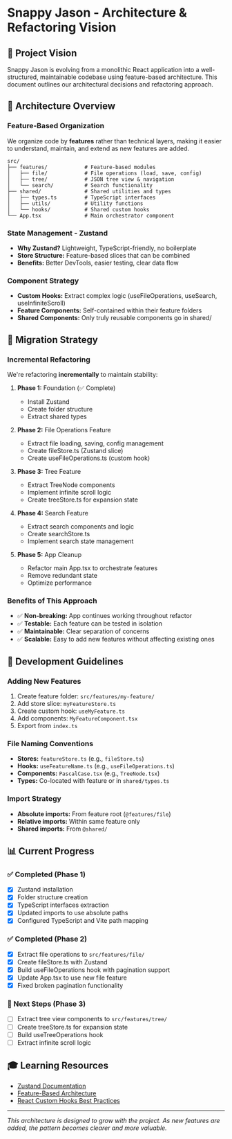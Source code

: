 # Snappy Jason - Architecture & Refactoring Vision

## 🎯 Project Vision

Snappy Jason is evolving from a monolithic React application into a well-structured, maintainable codebase using feature-based architecture. This document outlines our architectural decisions and refactoring approach.

## 📁 Architecture Overview

### **Feature-Based Organization**

We organize code by **features** rather than technical layers, making it easier to understand, maintain, and extend as new features are added.

```
src/
├── features/            # Feature-based modules
│   ├── file/            # File operations (load, save, config)
│   ├── tree/            # JSON tree view & navigation
│   └── search/          # Search functionality
├── shared/              # Shared utilities and types
│   ├── types.ts         # TypeScript interfaces
│   ├── utils/           # Utility functions
│   └── hooks/           # Shared custom hooks
└── App.tsx              # Main orchestrator component
```

### **State Management - Zustand**

- **Why Zustand?** Lightweight, TypeScript-friendly, no boilerplate
- **Store Structure:** Feature-based slices that can be combined
- **Benefits:** Better DevTools, easier testing, clear data flow

### **Component Strategy**

- **Custom Hooks:** Extract complex logic (useFileOperations, useSearch, useInfiniteScroll)
- **Feature Components:** Self-contained within their feature folders
- **Shared Components:** Only truly reusable components go in shared/

## 🚀 Migration Strategy

### **Incremental Refactoring**

We're refactoring **incrementally** to maintain stability:

1. **Phase 1:** Foundation (✅ Complete)

   - Install Zustand
   - Create folder structure
   - Extract shared types

2. **Phase 2:** File Operations Feature

   - Extract file loading, saving, config management
   - Create fileStore.ts (Zustand slice)
   - Create useFileOperations.ts (custom hook)

3. **Phase 3:** Tree Feature

   - Extract TreeNode components
   - Implement infinite scroll logic
   - Create treeStore.ts for expansion state

4. **Phase 4:** Search Feature

   - Extract search components and logic
   - Create searchStore.ts
   - Implement search state management

5. **Phase 5:** App Cleanup
   - Refactor main App.tsx to orchestrate features
   - Remove redundant state
   - Optimize performance

### **Benefits of This Approach**

- ✅ **Non-breaking:** App continues working throughout refactor
- ✅ **Testable:** Each feature can be tested in isolation
- ✅ **Maintainable:** Clear separation of concerns
- ✅ **Scalable:** Easy to add new features without affecting existing ones

## 🔧 Development Guidelines

### **Adding New Features**

1. Create feature folder: `src/features/my-feature/`
2. Add store slice: `myFeatureStore.ts`
3. Create custom hook: `useMyFeature.ts`
4. Add components: `MyFeatureComponent.tsx`
5. Export from `index.ts`

### **File Naming Conventions**

- **Stores:** `featureStore.ts` (e.g., `fileStore.ts`)
- **Hooks:** `useFeatureName.ts` (e.g., `useFileOperations.ts`)
- **Components:** `PascalCase.tsx` (e.g., `TreeNode.tsx`)
- **Types:** Co-located with feature or in `shared/types.ts`

### **Import Strategy**

- **Absolute imports:** From feature root (`@features/file`)
- **Relative imports:** Within same feature only
- **Shared imports:** From `@shared/`

## 📊 Current Progress

### ✅ Completed (Phase 1)

- [x] Zustand installation
- [x] Folder structure creation
- [x] TypeScript interfaces extraction
- [x] Updated imports to use absolute paths
- [x] Configured TypeScript and Vite path mapping

### ✅ Completed (Phase 2)

- [x] Extract file operations to `src/features/file/`
- [x] Create fileStore.ts with Zustand
- [x] Build useFileOperations hook with pagination support
- [x] Update App.tsx to use new file feature
- [x] Fixed broken pagination functionality

### 🚧 Next Steps (Phase 3)

- [ ] Extract tree view components to `src/features/tree/`
- [ ] Create treeStore.ts for expansion state
- [ ] Build useTreeOperations hook
- [ ] Extract infinite scroll logic

## 🎓 Learning Resources

- [Zustand Documentation](https://github.com/pmndrs/zustand)
- [Feature-Based Architecture](https://feature-sliced.design/)
- [React Custom Hooks Best Practices](https://react.dev/learn/reusing-logic-with-custom-hooks)

---

_This architecture is designed to grow with the project. As new features are added, the pattern becomes clearer and more valuable._

